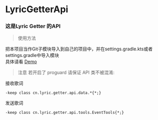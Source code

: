 # LyricGetterApi

### 这是Lyric Getter 的API

> 使用方法

把本项目当作Git子模块导入到自己的项目中，并在settings.gradle.kts或者settings.gradle中导入模块  
具体请看 [Demo](https://github.com/xiaowine/LyricGetterApiDemo)

> 注意
> 若开启了 proguard 请保证 API 类不被混淆:

接收歌词

```shrinker_config
-keep class cn.lyric.getter.api.data.*{*;}
```

发送歌词

```shrinker_config
-keep class cn.lyric.getter.api.tools.EventTools{*;}
```
